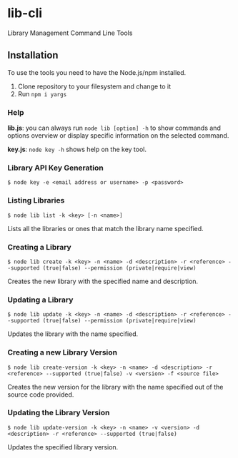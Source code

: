 # lib-cli 

Library Management Command Line Tools

## Installation

To use the tools you need to have the Node.js/npm installed.

1. Clone repository to your filesystem and change to it
1. Run ``npm i yargs``

### Help

**lib.js**: you can always run `node lib [option] -h` to show commands and options overview or display specific 
information on the selected command.  

**key.js**: `node key -h` shows help on the key tool.

### Library API Key Generation

```
$ node key -e <email address or username> -p <password>
```

### Listing Libraries

```
$ node lib list -k <key> [-n <name>] 
```

Lists all the libraries or ones that match the library name specified.


### Creating a Library

```
$ node lib create -k <key> -n <name> -d <description> -r <reference> --supported (true|false) --permission (private|require|view)
```

Creates the new library with the specified name and description.

### Updating a Library

```
$ node lib update -k <key> -n <name> -d <description> -r <reference> --supported (true|false) --permission (private|require|view)
```

Updates the library with the name specified.

### Creating a new Library Version

```
$ node lib create-version -k <key> -n <name> -d <description> -r <reference> --supported (true|false) -v <version> -f <source file> 
```

Creates the new version for the library with the name specified out of the source code provided.

### Updating the Library Version

```
$ node lib update-version -k <key> -n <name> -v <version> -d <description> -r <reference> --supported (true|false)  
```

Updates the specified library version.